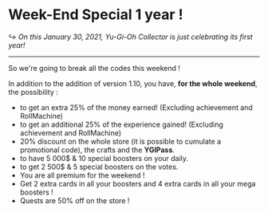 # Week-End Special 1 year !

↪ *On this January 30, 2021, Yu-Gi-Oh Collector is just celebrating its first year!*

---

So we're going to break all the codes this weekend !

In addition to the addition of version 1.10, you have, **for the whole weekend**, the possibility :

- to get an extra 25% of the money earned! (Excluding achievement and RollMachine)
- to get an additional 25% of the experience gained! (Excluding achievement and RollMachine)
- 20% discount on the whole store (it is possible to cumulate a promotional code), the crafts and the **YGIPass**.
- to have 5 000$ & 10 special boosters on your daily.
- to get 2 500$ & 5 special boosters on the votes.
- You are all premium for the weekend !
- Get 2 extra cards in all your boosters and 4 extra cards in all your mega boosters !
- Quests are 50% off on the store !
